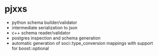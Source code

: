 # pjxxs

* python schema builder/validator
* intermediate serialization to json
* c++ schema reader/validator
* postgres inspection and schema generation
* automatic generation of soci::type_conversion mappings with support for boost::optional
